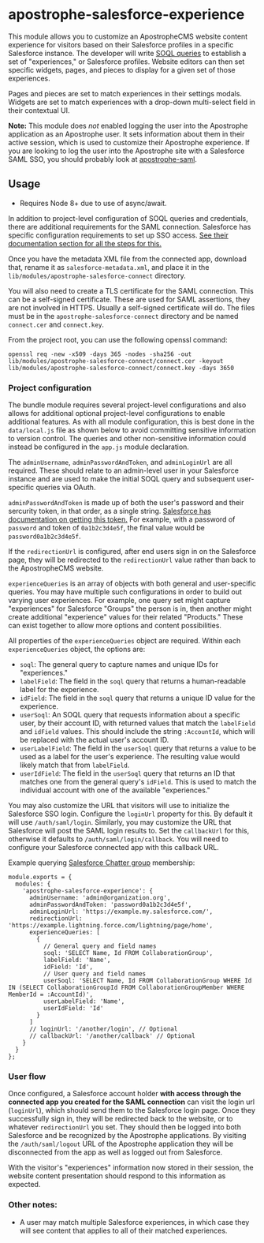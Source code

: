 # apostrophe-salesforce-experience

This module allows you to customize an ApostropheCMS website content experience for visitors based on their Salesforce profiles in a specific Salesforce instance. The developer will write [SOQL queries](https://developer.salesforce.com/docs/atlas.en-us.soql_sosl.meta/soql_sosl/sforce_api_calls_soql.htm) to establish a set of "experiences," or Salesforce profiles. Website editors can then set specific widgets, pages, and pieces to display for a given set of those experiences.

Pages and pieces are set to match experiences in their settings modals. Widgets are set to match experiences with a drop-down multi-select field in their contextual UI.

**Note:** This module does *not* enabled logging the user into the Apostrophe application as an Apostrophe user. It sets information about them in their active session, which is used to customize their Apostrophe experience. If you are looking to log the user into the Apostrophe site with a Salesforce SAML SSO, you should probably look at [apostrophe-saml](https://github.com/apostrophecms/apostrophe-saml).

## Usage
- Requires Node 8+ due to use of async/await.

In addition to project-level configuration of SOQL queries and credentials, there are additional requirements for the SAML connection. Salesforce has specific configuration requirements to set up SSO access. [See their documentation section for all the steps for this.](https://developer.salesforce.com/docs/atlas.en-us.externalidentityImplGuide.meta/externalidentityImplGuide/external_identity_provide_sso_for_web_apps.htm)

Once you have the metadata XML file from the connected app, download that, rename it as `salesforce-metadata.xml`, and place it in the `lib/modules/apostrophe-salesforce-connect` directory.

You will also need to create a TLS certificate for the SAML connection. This can be a self-signed certificate.  These are used for SAML assertions, they are not involved in HTTPS. Usually a self-signed certificate will do. The files must be in the `apostrophe-salesforce-connect` directory and be named `connect.cer` and `connect.key`.

From the project root, you can use the following openssl command:

```
openssl req -new -x509 -days 365 -nodes -sha256 -out lib/modules/apostrophe-salesforce-connect/connect.cer -keyout lib/modules/apostrophe-salesforce-connect/connect.key -days 3650
```

### Project configuration

The bundle module requires several project-level configurations and also allows for additional optional project-level configurations to enable additional features. As with all module configuration, this is best done in the `data/local.js` file as shown below to avoid committing sensitive information to version control. The queries and other non-sensitive information could instead be configured in the `app.js` module declaration.

The `adminUsername`, `adminPasswordAndToken`, and `adminLoginUrl` are all required. These should relate to an admin-level user in your Salesforce instance and are used to make the initial SOQL query and subsequent user-specific queries via OAuth.

`adminPasswordAndToken` is made up of both the user's password and their sercurity token, in that order, as a single string. [Salesforce has documentation on getting this token.](https://help.salesforce.com/articleView?id=user_security_token.htm&type=5) For example, with a password of `password` and token of `0a1b2c3d4e5f`, the final value would be `password0a1b2c3d4e5f`.

If the `redirectionUrl` is configured, after end users sign in on the Salesforce page, they will be redirected to the `redirectionUrl` value rather than back to the ApostropheCMS website.

`experienceQueries` is an array of objects with both general and user-specific queries. You may have multiple such configurations in order to build out varying user experiences. For example, one query set might capture "experiences" for Salesforce "Groups" the person is in, then another might create additional "experience" values for their related "Products." These can exist together to allow more options and content possibilities.

All properties of the `experienceQueries` object are required. Within each `experienceQueries` object, the options are:

- `soql`: The general query to capture names and unique IDs for "experiences."
- `labelField`: The field in the `soql` query that returns a human-readable label for the experience.
- `idField`: The field in the `soql` query that returns a unique ID value for the experience.
- `userSoql`: An SOQL query that requests information about a specific user, by their account ID, with returned values that match the `labelField` and `idField` values. This should include the string `:AccountId`, which will be replaced with the actual user's account ID.
- `userLabelField`: The field in the `userSoql` query that returns a value to be used as a label for the user's experience. The resulting value would likely match that from `labelField`.
- `userIdField`: The field in the `userSoql` query that returns an ID that matches one from the general query's `idField`. This is used to match the individual account with one of the available "experiences."

You may also customize the URL that visitors will use to initialize the Salesforce SSO login. Configure the `loginUrl` property for this. By default it will use `/auth/saml/login`. Similarly, you may customize the URL that Salesforce will post the SAML login results to. Set the `callbackUrl` for this, otherwise it defaults to `/auth/saml/login/callback`. You will need to configure your Salesforce connected app with this callback URL.

Example querying [Salesforce Chatter group](https://help.salesforce.com/articleView?id=user_groups.htm&type=5) membership:
```
module.exports = {
  modules: {
    'apostrophe-salesforce-experience': {
      adminUsername: 'admin@organization.org',
      adminPasswordAndToken: 'password0a1b2c3d4e5f',
      adminLoginUrl: 'https://example.my.salesforce.com/',
      redirectionUrl: 'https://example.lightning.force.com/lightning/page/home',
      experienceQueries: [
        {
          // General query and field names
          soql: 'SELECT Name, Id FROM CollaborationGroup',
          labelField: 'Name',
          idField: 'Id',
          // User query and field names
          userSoql: 'SELECT Name, Id FROM CollaborationGroup WHERE Id IN (SELECT CollaborationGroupId FROM CollaborationGroupMember WHERE MemberId = :AccountId)',
          userLabelField: 'Name',
          userIdField: 'Id'
        }
      ]
      // loginUrl: '/another/login', // Optional
      // callbackUrl: '/another/callback' // Optional
    }
  }
};
```

### User flow

Once configured, a Salesforce account holder **with access through the connected app you created for the SAML connection** can visit the login url (`loginUrl`), which should send them to the Salesforce login page. Once they successfully sign in, they will be redirected back to the website, or to whatever `redirectionUrl` you set. They should then be logged into both Salesforce and be recognized by the Apostrophe applications. By visiting the `/auth/saml/logout` URL of the Apostrophe application they will be disconnected from the app as well as logged out from Salesforce.

With the visitor's "experiences" information now stored in their session, the website content presentation should respond to this information as expected.

### Other notes:

- A user may match multiple Salesforce experiences, in which case they will see content that applies to all of their matched experiences.
